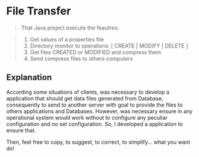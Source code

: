 # File Transfer

>That Java project execute the feautres:

> 1. Get values of a properties file
> 2. Directory monitor to operations: [ CREATE | MODIFY | DELETE ]
> 3. Get files CREATED or MODIFIED and compress them
> 4. Send compress files to others computers


## Explanation

According some situations of clients, was necessary to develop a application that should get data files generated from Database, consequently to send to another server with goal to provide the files to others applications and Databases. However, was necessary ensure in any operational system would work without to configure any peculiar configuration and no set configuration. So, I developed a application to ensure that. 

Then, feel free to copy, to suggest, to correct, to simplify... what you want do! 




